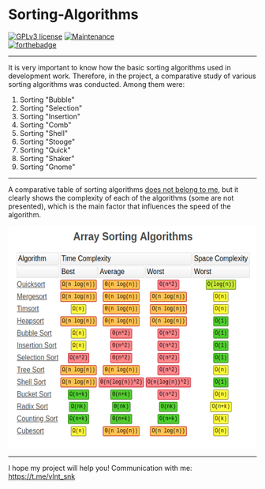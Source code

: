 # Sorting-Algorithms

 [![GPLv3 license](https://img.shields.io/badge/License-GPLv3-blue.svg)](http://perso.crans.org/besson/LICENSE.html)
 [![Maintenance](https://img.shields.io/badge/Maintained%3F-no-red.svg)](https://GitHub.com/Naereen/StrapDown.js/graphs/commit-activity)  
 [![forthebadge](https://forthebadge.com/images/badges/made-with-java.svg)](https://forthebadge.com)
 
 ---
 
It is very important to know how the basic sorting algorithms used in development work. Therefore, in the project, a comparative study of various sorting algorithms was conducted. Among them were:
  1. Sorting "Bubble"
  2. Sorting "Selection"
  3. Sorting "Insertion"
  4. Sorting "Comb"
  5. Sorting "Shell"
  6. Sorting "Stooge"
  7. Sorting "Quick"
  8. Sorting "Shaker"
  9. Sorting "Gnome"

---

A comparative table of sorting algorithms [does not belong to me](https://medium.com/@george.seif94/a-tour-of-the-top-5-sorting-algorithms-with-python-code-43ea9aa02889), but it clearly shows the complexity of each of the algorithms (some are not presented), which is the main factor that influences the speed of the algorithm.

<p align="center">
  <img  width="580" height="450" alt="Sorting_Algorithms" title="A comparative study between various sorting algorithms" src="https://github.com/SValentyn/Sorting-algorithms/blob/master/sorting_algorithms.png">
</p>

---

I hope my project will help you! Communication with me: https://t.me/vlnt_snk
